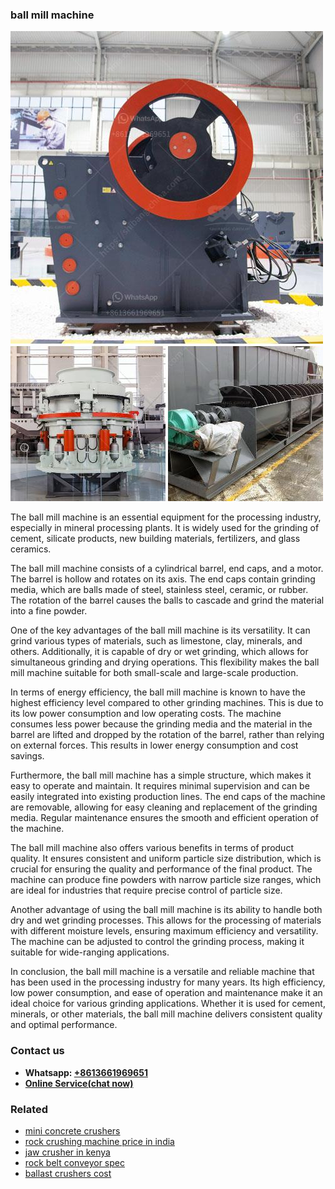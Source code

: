 <h3>ball mill machine</h3><img src='1708332457.jpg' alt=''><p>The ball mill machine is an essential equipment for the processing industry, especially in mineral processing plants. It is widely used for the grinding of cement, silicate products, new building materials, fertilizers, and glass ceramics.</p><p>The ball mill machine consists of a cylindrical barrel, end caps, and a motor. The barrel is hollow and rotates on its axis. The end caps contain grinding media, which are balls made of steel, stainless steel, ceramic, or rubber. The rotation of the barrel causes the balls to cascade and grind the material into a fine powder.</p><p>One of the key advantages of the ball mill machine is its versatility. It can grind various types of materials, such as limestone, clay, minerals, and others. Additionally, it is capable of dry or wet grinding, which allows for simultaneous grinding and drying operations. This flexibility makes the ball mill machine suitable for both small-scale and large-scale production.</p><p>In terms of energy efficiency, the ball mill machine is known to have the highest efficiency level compared to other grinding machines. This is due to its low power consumption and low operating costs. The machine consumes less power because the grinding media and the material in the barrel are lifted and dropped by the rotation of the barrel, rather than relying on external forces. This results in lower energy consumption and cost savings.</p><p>Furthermore, the ball mill machine has a simple structure, which makes it easy to operate and maintain. It requires minimal supervision and can be easily integrated into existing production lines. The end caps of the machine are removable, allowing for easy cleaning and replacement of the grinding media. Regular maintenance ensures the smooth and efficient operation of the machine.</p><p>The ball mill machine also offers various benefits in terms of product quality. It ensures consistent and uniform particle size distribution, which is crucial for ensuring the quality and performance of the final product. The machine can produce fine powders with narrow particle size ranges, which are ideal for industries that require precise control of particle size.</p><p>Another advantage of using the ball mill machine is its ability to handle both dry and wet grinding processes. This allows for the processing of materials with different moisture levels, ensuring maximum efficiency and versatility. The machine can be adjusted to control the grinding process, making it suitable for wide-ranging applications.</p><p>In conclusion, the ball mill machine is a versatile and reliable machine that has been used in the processing industry for many years. Its high efficiency, low power consumption, and ease of operation and maintenance make it an ideal choice for various grinding applications. Whether it is used for cement, minerals, or other materials, the ball mill machine delivers consistent quality and optimal performance.</p><h3>Contact us</h3><ul><li><strong>Whatsapp:&nbsp;<a href="https://wa.me/8613661969651">+8613661969651</a></strong></li><li><a href="https://swt.shibang-china.com/?git&amp;zhl&amp;ball mill machine"><strong>Online Service(chat now)</strong></a></li></ul><h3>Related</h3><ul><li><a href='mini concrete crushers.md'>mini concrete crushers</a></li><li><a href='rock crushing machine price in india.md'>rock crushing machine price in india</a></li><li><a href='jaw crusher in kenya.md'>jaw crusher in kenya</a></li><li><a href='rock belt conveyor spec.md'>rock belt conveyor spec</a></li><li><a href='ballast crushers cost.md'>ballast crushers cost</a></li></ul>